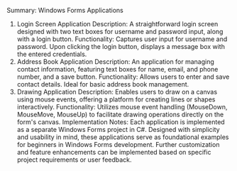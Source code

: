 Summary: Windows Forms Applications
1. Login Screen Application
Description: A straightforward login screen designed with two text boxes for username and password input, along with a login button.
Functionality: Captures user input for username and password. Upon clicking the login button, displays a message box with the entered credentials.
2. Address Book Application
Description: An application for managing contact information, featuring text boxes for name, email, and phone number, and a save button.
Functionality: Allows users to enter and save contact details. Ideal for basic address book management.
3. Drawing Application
Description: Enables users to draw on a canvas using mouse events, offering a platform for creating lines or shapes interactively.
Functionality: Utilizes mouse event handling (MouseDown, MouseMove, MouseUp) to facilitate drawing operations directly on the form's canvas.
Implementation Notes:
Each application is implemented as a separate Windows Forms project in C#.
Designed with simplicity and usability in mind, these applications serve as foundational examples for beginners in Windows Forms development.
Further customization and feature enhancements can be implemented based on specific project requirements or user feedback.
